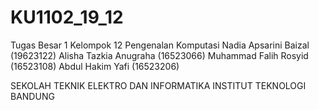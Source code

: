 # KU1102_19_12
Tugas Besar 1 Kelompok 12 Pengenalan Komputasi 
Nadia Apsarini Baizal (19623122)
Alisha Tazkia Anugraha (16523066) 
Muhammad Falih Rosyid (16523108)
Abdul Hakim Yafi (16523206)

SEKOLAH TEKNIK ELEKTRO DAN INFORMATIKA 
INSTITUT TEKNOLOGI BANDUNG 
